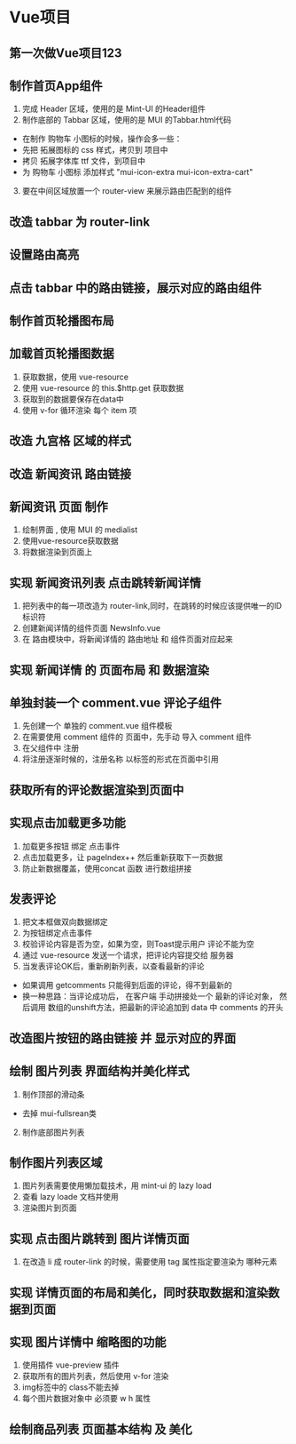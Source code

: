 # Vue项目
## 第一次做Vue项目123

## 制作首页App组件
1. 完成 Header 区域，使用的是 Mint-UI 的Header组件
2. 制作底部的 Tabbar 区域，使用的是 MUI 的Tabbar.html代码
  + 在制作 购物车 小图标的时候，操作会多一些：
  + 先把 拓展图标的 css 样式，拷贝到 项目中
  + 拷贝 拓展字体库 ttf 文件，到项目中
  + 为 购物车 小图标 添加样式 "mui-icon-extra mui-icon-extra-cart"
3. 要在中间区域放置一个 router-view 来展示路由匹配到的组件

## 改造 tabbar 为 router-link

## 设置路由高亮

## 点击 tabbar 中的路由链接，展示对应的路由组件

## 制作首页轮播图布局

## 加载首页轮播图数据
1. 获取数据，使用 vue-resource
2. 使用 vue-resource 的 this.$http.get 获取数据
3. 获取到的数据要保存在data中
4. 使用 v-for 循环渲染 每个 item 项


## 改造 九宫格 区域的样式

## 改造 新闻资讯 路由链接

## 新闻资讯 页面 制作
1. 绘制界面 , 使用 MUI 的 medialist
2. 使用vue-resource获取数据
3. 将数据渲染到页面上

## 实现 新闻资讯列表 点击跳转新闻详情
1. 把列表中的每一项改造为 router-link,同时，在跳转的时候应该提供唯一的ID标识符
2. 创建新闻详情的组件页面 NewsInfo.vue
3. 在 路由模块中，将新闻详情的 路由地址 和 组件页面对应起来

## 实现 新闻详情 的 页面布局 和 数据渲染

## 单独封装一个 comment.vue 评论子组件
1. 先创建一个 单独的 comment.vue 组件模板
2. 在需要使用 comment 组件的 页面中，先手动 导入 comment 组件
3. 在父组件中 注册 
4. 将注册逐渐时候的，注册名称 以标签的形式在页面中引用

## 获取所有的评论数据渲染到页面中

## 实现点击加载更多功能
1. 加载更多按钮 绑定 点击事件
2. 点击加载更多，让 pageIndex++ 然后重新获取下一页数据
3. 防止新数据覆盖，使用concat 函数 进行数组拼接

## 发表评论
1. 把文本框做双向数据绑定
2. 为按钮绑定点击事件
3. 校验评论内容是否为空，如果为空，则Toast提示用户 评论不能为空
4. 通过 vue-resource 发送一个请求，把评论内容提交给 服务器
5. 当发表评论OK后，重新刷新列表，以查看最新的评论
  + 如果调用 getcomments 只能得到后面的评论，得不到最新的
  + 换一种思路：当评论成功后， 在客户端 手动拼接处一个 最新的评论对象，
    然后调用 数组的unshift方法，把最新的评论追加到 data 中 comments 的开头

## 改造图片按钮的路由链接 并 显示对应的界面

## 绘制 图片列表 界面结构并美化样式
1. 制作顶部的滑动条
  + 去掉 mui-fullsrean类
2. 制作底部图片列表

## 制作图片列表区域
1. 图片列表需要使用懒加载技术，用 mint-ui 的 lazy load
2. 查看 lazy loade 文档并使用
3. 渲染图片到页面

## 实现 点击图片跳转到 图片详情页面
1. 在改造 li 成 router-link 的时候，需要使用 tag 属性指定要渲染为 哪种元素

## 实现 详情页面的布局和美化，同时获取数据和渲染数据到页面

## 实现 图片详情中 缩略图的功能
1. 使用插件 vue-preview 插件
2. 获取所有的图片列表，然后使用 v-for 渲染
3. img标签中的 class不能去掉
3. 每个图片数据对象中 必须要 w h 属性


## 绘制商品列表 页面基本结构 及 美化

